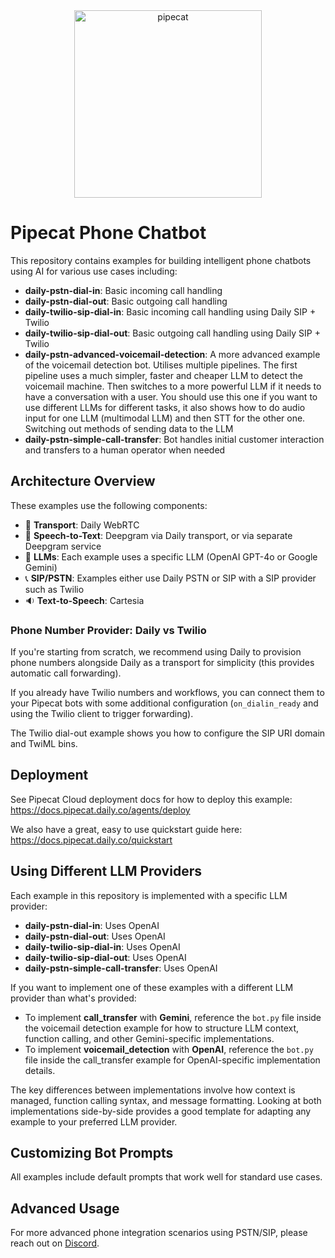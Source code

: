 <!-- @format -->

<div align="center">
 <img alt="pipecat" width="300px" height="auto" src="image.png">
</div>

# Pipecat Phone Chatbot

This repository contains examples for building intelligent phone chatbots using AI for various use cases including:

- **daily-pstn-dial-in**: Basic incoming call handling
- **daily-pstn-dial-out**: Basic outgoing call handling
- **daily-twilio-sip-dial-in**: Basic incoming call handling using Daily SIP + Twilio
- **daily-twilio-sip-dial-out**: Basic outgoing call handling using Daily SIP + Twilio
- **daily-pstn-advanced-voicemail-detection**: A more advanced example of the voicemail detection bot. Utilises multiple pipelines. The first pipeline uses a much simpler, faster and cheaper LLM to detect the voicemail machine. Then switches to a more powerful LLM if it needs to have a conversation with a user. You should use this one if you want to use different LLMs for different tasks, it also shows how to do audio input for one LLM (multimodal LLM) and then STT for the other one. Switching out methods of sending data to the LLM
- **daily-pstn-simple-call-transfer**: Bot handles initial customer interaction and transfers to a human operator when needed

## Architecture Overview

These examples use the following components:

- 🔁 **Transport**: Daily WebRTC
- 💬 **Speech-to-Text**: Deepgram via Daily transport, or via separate Deepgram service
- 🤖 **LLMs**: Each example uses a specific LLM (OpenAI GPT-4o or Google Gemini)
- 📞 **SIP/PSTN**: Examples either use Daily PSTN or SIP with a SIP provider such as Twilio
- 🔉 **Text-to-Speech**: Cartesia

### Phone Number Provider: Daily vs Twilio

If you're starting from scratch, we recommend using Daily to provision phone numbers alongside Daily as a transport for simplicity (this provides automatic call forwarding).

If you already have Twilio numbers and workflows, you can connect them to your Pipecat bots with some additional configuration (`on_dialin_ready` and using the Twilio client to trigger forwarding).

The Twilio dial-out example shows you how to configure the SIP URI domain and TwiML bins.

## Deployment

See Pipecat Cloud deployment docs for how to deploy this example: https://docs.pipecat.daily.co/agents/deploy

We also have a great, easy to use quickstart guide here: https://docs.pipecat.daily.co/quickstart

## Using Different LLM Providers

Each example in this repository is implemented with a specific LLM provider:

- **daily-pstn-dial-in**: Uses OpenAI
- **daily-pstn-dial-out**: Uses OpenAI
- **daily-twilio-sip-dial-in**: Uses OpenAI
- **daily-twilio-sip-dial-out**: Uses OpenAI
- **daily-pstn-simple-call-transfer**: Uses OpenAI

If you want to implement one of these examples with a different LLM provider than what's provided:

- To implement **call_transfer** with **Gemini**, reference the `bot.py` file inside the voicemail detection example for how to structure LLM context, function calling, and other Gemini-specific implementations.
- To implement **voicemail_detection** with **OpenAI**, reference the `bot.py` file inside the call_transfer example for OpenAI-specific implementation details.

The key differences between implementations involve how context is managed, function calling syntax, and message formatting. Looking at both implementations side-by-side provides a good template for adapting any example to your preferred LLM provider.

## Customizing Bot Prompts

All examples include default prompts that work well for standard use cases.

## Advanced Usage

For more advanced phone integration scenarios using PSTN/SIP, please reach out on [Discord](https://discord.gg/pipecat).
